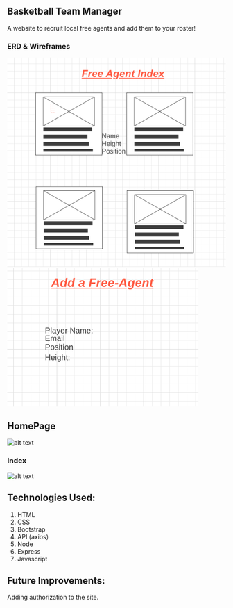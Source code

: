 ## Basketball Team Manager

A website to recruit local free agents and add them to your roster!



### ERD & Wireframes

![main image](https://github.com/jiveshbhatti/basketballTeamManager/blob/main/WireFrame:ERD/FreeAgent%20Index.png?raw=true)
![alt text](https://github.com/jiveshbhatti/basketballTeamManager/blob/main/WireFrame:ERD/Add%20a%20freeAgent%20form.png?raw=true)


## HomePage
![alt text](https://i.imgur.com/kPZ4CE5.png)
### Index
![alt text](https://i.imgur.com/kPZ4CE5.png)


## Technologies Used:

1. HTML
2. CSS
3. Bootstrap
4. API (axios)
5. Node
6. Express
7. Javascript


## Future Improvements:
Adding authorization to the site. 
